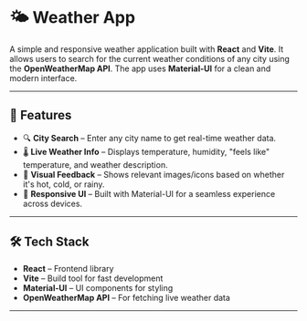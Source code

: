 # 🌤️ Weather App

A simple and responsive weather application built with **React** and **Vite**. It allows users to search for the current weather conditions of any city using the **OpenWeatherMap API**. The app uses **Material-UI** for a clean and modern interface.

---

## 🚀 Features

- 🔍 **City Search** – Enter any city name to get real-time weather data.
- 🌡️ **Live Weather Info** – Displays temperature, humidity, "feels like" temperature, and weather description.
- 🎨 **Visual Feedback** – Shows relevant images/icons based on whether it's hot, cold, or rainy.
- 📱 **Responsive UI** – Built with Material-UI for a seamless experience across devices.

---

## 🛠️ Tech Stack

- **React** – Frontend library
- **Vite** – Build tool for fast development
- **Material-UI** – UI components for styling
- **OpenWeatherMap API** – For fetching live weather data

---
